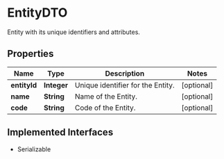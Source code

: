 

# EntityDTO

Entity with its unique identifiers and attributes.

## Properties

Name | Type | Description | Notes
------------ | ------------- | ------------- | -------------
**entityId** | **Integer** | Unique identifier for the Entity. |  [optional]
**name** | **String** | Name of the Entity. |  [optional]
**code** | **String** | Code of the Entity. |  [optional]


## Implemented Interfaces

* Serializable


